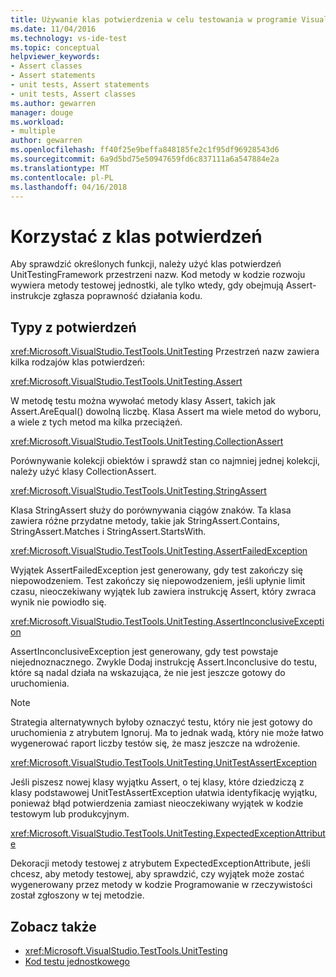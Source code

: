 ```yaml
---
title: Używanie klas potwierdzenia w celu testowania w programie Visual Studio | Dokumentacja firmy Microsoft
ms.date: 11/04/2016
ms.technology: vs-ide-test
ms.topic: conceptual
helpviewer_keywords:
- Assert classes
- Assert statements
- unit tests, Assert statements
- unit tests, Assert classes
ms.author: gewarren
manager: douge
ms.workload:
- multiple
author: gewarren
ms.openlocfilehash: ff40f25e9beffa848185fe2c1f95df96928543d6
ms.sourcegitcommit: 6a9d5bd75e50947659fd6c837111a6a547884e2a
ms.translationtype: MT
ms.contentlocale: pl-PL
ms.lasthandoff: 04/16/2018
---
```

# <a name="use-the-assert-classes"></a>Korzystać z klas potwierdzeń

Aby sprawdzić określonych funkcji, należy użyć klas potwierdzeń UnitTestingFramework przestrzeni nazw. Kod metody w kodzie rozwoju wywiera metody testowej jednostki, ale tylko wtedy, gdy obejmują Assert-instrukcje zgłasza poprawność działania kodu.

## <a name="kinds-of-asserts"></a>Typy z potwierdzeń
 <xref:Microsoft.VisualStudio.TestTools.UnitTesting> Przestrzeń nazw zawiera kilka rodzajów klas potwierdzeń:

 <xref:Microsoft.VisualStudio.TestTools.UnitTesting.Assert>

 W metodę testu można wywołać metody klasy Assert, takich jak Assert.AreEqual() dowolną liczbę. Klasa Assert ma wiele metod do wyboru, a wiele z tych metod ma kilka przeciążeń.

 <xref:Microsoft.VisualStudio.TestTools.UnitTesting.CollectionAssert>

 Porównywanie kolekcji obiektów i sprawdź stan co najmniej jednej kolekcji, należy użyć klasy CollectionAssert.

 <xref:Microsoft.VisualStudio.TestTools.UnitTesting.StringAssert>

 Klasa StringAssert służy do porównywania ciągów znaków. Ta klasa zawiera różne przydatne metody, takie jak StringAssert.Contains, StringAssert.Matches i StringAssert.StartsWith.

 <xref:Microsoft.VisualStudio.TestTools.UnitTesting.AssertFailedException>

 Wyjątek AssertFailedException jest generowany, gdy test zakończy się niepowodzeniem. Test zakończy się niepowodzeniem, jeśli upłynie limit czasu, nieoczekiwany wyjątek lub zawiera instrukcję Assert, który zwraca wynik nie powiodło się.

 <xref:Microsoft.VisualStudio.TestTools.UnitTesting.AssertInconclusiveException>

 AssertInconclusiveException jest generowany, gdy test powstaje niejednoznacznego. Zwykle Dodaj instrukcję Assert.Inconclusive do testu, które są nadal działa na wskazująca, że nie jest jeszcze gotowy do uruchomienia.

> [!NOTE]
>  Strategia alternatywnych byłoby oznaczyć testu, który nie jest gotowy do uruchomienia z atrybutem Ignoruj. Ma to jednak wadą, który nie może łatwo wygenerować raport liczby testów się, że masz jeszcze na wdrożenie.

 <xref:Microsoft.VisualStudio.TestTools.UnitTesting.UnitTestAssertException>

 Jeśli piszesz nowej klasy wyjątku Assert, o tej klasy, które dziedziczą z klasy podstawowej UnitTestAssertException ułatwia identyfikację wyjątku, ponieważ błąd potwierdzenia zamiast nieoczekiwany wyjątek w kodzie testowym lub produkcyjnym.

 <xref:Microsoft.VisualStudio.TestTools.UnitTesting.ExpectedExceptionAttribute>

 Dekoracji metody testowej z atrybutem ExpectedExceptionAttribute, jeśli chcesz, aby metody testowej, aby sprawdzić, czy wyjątek może zostać wygenerowany przez metody w kodzie Programowanie w rzeczywistości został zgłoszony w tej metodzie.

## <a name="see-also"></a>Zobacz także

- <xref:Microsoft.VisualStudio.TestTools.UnitTesting>
- [Kod testu jednostkowego](../test/unit-test-your-code.md)
